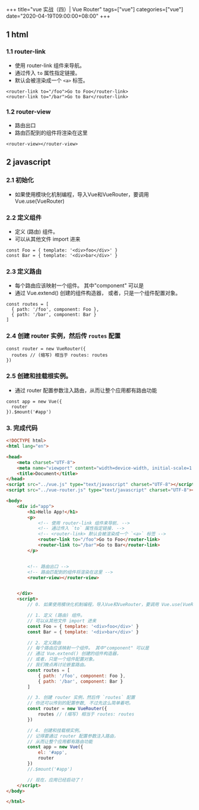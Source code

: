 +++
title="vue 实战（四）| Vue Router"
tags=["vue"]
categories=["vue"]
date="2020-04-19T09:00:00+08:00"
+++

## 1 html 
### 1.1 router-link
- 使用 router-link 组件来导航。
- 通过传入 `to` 属性指定链接。
- <router-link> 默认会被渲染成一个 `<a>` 标签。
```
<router-link to="/foo">Go to Foo</router-link>
<router-link to="/bar">Go to Bar</router-link>  
```

### 1.2 router-view
- 路由出口
- 路由匹配到的组件将渲染在这里
```
<router-view></router-view>
```
## 2 javascript
### 2.1  初始化
- 如果使用模块化机制编程，导入Vue和VueRouter，要调用 Vue.use(VueRouter)

### 2.2 定义组件
- 定义 (路由) 组件。
- 可以从其他文件 import 进来
```
const Foo = { template: '<div>foo</div>' }
const Bar = { template: '<div>bar</div>' }
```

### 2.3 定义路由
- 每个路由应该映射一个组件。 其中"component" 可以是
- 通过 Vue.extend() 创建的组件构造器， 或者，只是一个组件配置对象。
```
const routes = [
  { path: '/foo', component: Foo },
  { path: '/bar', component: Bar }
]
```
### 2.4 创建 router 实例，然后传 `routes` 配置
```
const router = new VueRouter({
  routes // (缩写) 相当于 routes: routes
})
```
### 2.5 创建和挂载根实例。
- 通过 router 配置参数注入路由，从而让整个应用都有路由功能
```
const app = new Vue({
  router
}).$mount('#app')
```

### 3. 完成代码
```html
<!DOCTYPE html>
<html lang="en">

<head>
    <meta charset="UTF-8">
    <meta name="viewport" content="width=device-width, initial-scale=1.0">
    <title>Document</title>
</head>
<script src="../vue.js" type="text/javascript" charset="UTF-8"></script>
<script src="../vue-router.js" type="text/javascript" charset="UTF-8"></script>

<body>
    <div id="app">
        <h1>Hello App!</h1>
        <p>
            <!-- 使用 router-link 组件来导航. -->
            <!-- 通过传入 `to` 属性指定链接. -->
            <!-- <router-link> 默认会被渲染成一个 `<a>` 标签 -->
            <router-link to="/foo">Go to Foo</router-link>
            <router-link to="/bar">Go to Bar</router-link>
        </p>


        <!-- 路由出口 -->
        <!-- 路由匹配到的组件将渲染在这里 -->
        <router-view></router-view>


    </div>
    <script>
        // 0. 如果使用模块化机制编程，导入Vue和VueRouter，要调用 Vue.use(VueRouter)

        // 1. 定义 (路由) 组件。
        // 可以从其他文件 import 进来
        const Foo = { template: '<div>foo</div>' }
        const Bar = { template: '<div>bar</div>' }

        // 2. 定义路由
        // 每个路由应该映射一个组件。 其中"component" 可以是
        // 通过 Vue.extend() 创建的组件构造器，
        // 或者，只是一个组件配置对象。
        // 我们晚点再讨论嵌套路由。
        const routes = [
            { path: '/foo', component: Foo },
            { path: '/bar', component: Bar }
        ]

        // 3. 创建 router 实例，然后传 `routes` 配置
        // 你还可以传别的配置参数, 不过先这么简单着吧。
        const router = new VueRouter({
            routes // (缩写) 相当于 routes: routes
        })

        // 4. 创建和挂载根实例。
        // 记得要通过 router 配置参数注入路由，
        // 从而让整个应用都有路由功能
        const app = new Vue({
            el: '#app',
            router
        })
        //.$mount('#app')

        // 现在，应用已经启动了！
    </script>
</body>

</html>
```